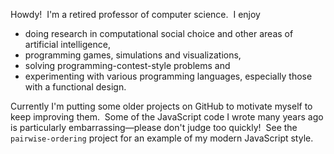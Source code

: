 Howdy!&nbsp;
I'm a retired professor of computer science.&nbsp;
I enjoy
- doing research in computational social choice and other areas of artificial intelligence,
- programming games, simulations and visualizations,
- solving programming-contest-style problems and
- experimenting with various programming languages, especially those with a functional design.

Currently I'm putting some older projects on GitHub to motivate myself to keep improving them.&nbsp;
Some of the JavaScript code I wrote many years ago is particularly embarrassing&mdash;please don't judge too quickly!&nbsp;
See the `pairwise-ordering` project for an example of my modern JavaScript style.
